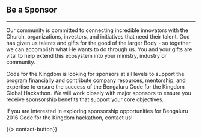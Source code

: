 ## Be a Sponsor
---

Our community is committed to connecting incredible innovators with the Church, organizations, investors, and initiatives that need their talent. God has given us talents and gifts for the good of the larger Body - so together we can accomplish what He wants to do through us. You and your gifts are vital to help extend this ecosystem into your ministry, industry or community.

Code for the Kingdom is looking for sponsors at all levels to support the program financially and contribute company resources, mentorship, and expertise to ensure the success of the Bengaluru Code for the Kingdom Global Hackathon.  We will work closely with major sponsors to ensure you receive sponsorship benefits that support your core objectives. 

If you are interested in exploring sponsorship opportunities for Bengaluru 2016 Code for the Kingdom hackathon, contact us!

{{> contact-button}}
